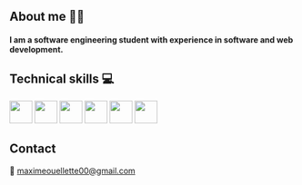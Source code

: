 ## About me 🙋‍♂️
#### I am a software engineering student with experience in software and web development.

## Technical skills 💻
<img src="https://github.com/nychobob/nychobob/assets/47119027/4686b5d8-5fe9-4912-910c-820f32d9b39a" width="40" height="40"/>
<img src="https://github.com/nychobob/nychobob/assets/47119027/0b1116d0-ef81-49d4-b661-269f7cd91871" width="40" height="40"/>
<img src="https://github.com/nychobob/nychobob/assets/47119027/e607eaf6-d0fe-4295-84a9-879637a2b63f" width="40" height="40"/>
<img src="https://github.com/nychobob/nychobob/assets/47119027/28085ed2-215b-4b52-9b03-72fa50c1aa82" width="40" height="40"/>
<img src="https://github.com/nychobob/nychobob/assets/47119027/223624d6-fae2-4156-b7be-f147b350ba0f" width="40" height="40"/>
<img src="https://github.com/nychobob/nychobob/assets/47119027/c7371880-9fce-4d34-9ea3-f082516662a5" width="40" height="40"/>

## Contact
📩 maximeouellette00@gmail.com



